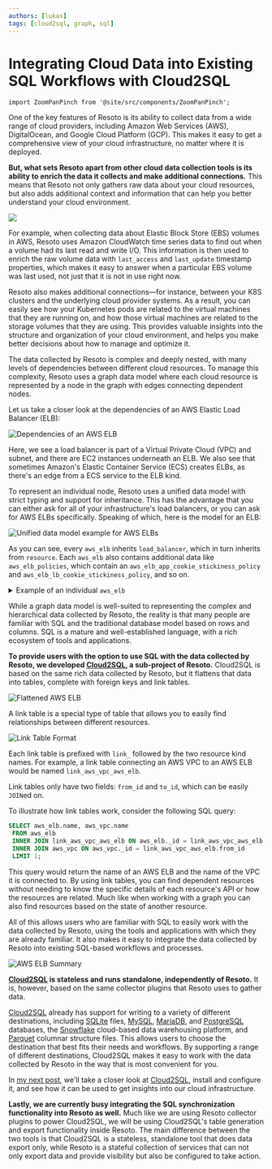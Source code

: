 ```yaml
---
authors: [lukas]
tags: [cloud2sql, graph, sql]
---
```


# Integrating Cloud Data into Existing SQL Workflows with Cloud2SQL

```mdx-code-block
import ZoomPanPinch from '@site/src/components/ZoomPanPinch';
```

One of the key features of Resoto is its ability to collect data from a wide range of cloud providers, including Amazon Web Services (AWS), DigitalOcean, and Google Cloud Platform (GCP). This makes it easy to get a comprehensive view of your cloud infrastructure, no matter where it is deployed.

**But, what sets Resoto apart from other cloud data collection tools is its ability to enrich the data it collects and make additional connections.** This means that Resoto not only gathers raw data about your cloud resources, but also adds additional context and information that can help you better understand your cloud environment.

![](./img/banner.png)

<!--truncate-->

For example, when collecting data about Elastic Block Store (EBS) volumes in AWS, Resoto uses Amazon CloudWatch time series data to find out when a volume had its last read and write I/O. This information is then used to enrich the raw volume data with `last_access` and `last_update` timestamp properties, which makes it easy to answer when a particular EBS volume was last used, not just that it is not in use right now.

Resoto also makes additional connections—for instance, between your K8S clusters and the underlying cloud provider systems. As a result, you can easily see how your Kubernetes pods are related to the virtual machines that they are running on, and how those virtual machines are related to the storage volumes that they are using. This provides valuable insights into the structure and organization of your cloud environment, and helps you make better decisions about how to manage and optimize it.

The data collected by Resoto is complex and deeply nested, with many levels of dependencies between different cloud resources. To manage this complexity, Resoto uses a graph data model where each cloud resource is represented by a node in the graph with edges connecting dependent nodes.

Let us take a closer look at the dependencies of an AWS Elastic Load Balancer (ELB):

<ZoomPanPinch>

![Dependencies of an AWS ELB](./img/aws_elb_relationships.svg)

</ZoomPanPinch>

Here, we see a load balancer is part of a Virtual Private Cloud (VPC) and subnet, and there are EC2 instances underneath an ELB. We also see that sometimes Amazon's Elastic Container Service (ECS) creates ELBs, as there's an edge from a ECS service to the ELB kind.

To represent an individual node, Resoto uses a unified data model with strict typing and support for inheritance. This has the advantage that you can either ask for all of your infrastructure's load balancers, or you can ask for AWS ELBs specifically. Speaking of which, here is the model for an ELB:

<ZoomPanPinch>

![Unified data model example for AWS ELBs](./img/aws_elb.svg)

</ZoomPanPinch>

As you can see, every `aws_elb` inherits `load_balancer`, which in turn inherits from `resource`. Each `aws_elb` also contains additional data like `aws_elb_policies`, which contain an `aws_elb_app_cookie_stickiness_policy` and `aws_elb_lb_cookie_stickiness_policy`, and so on.

<details>
<summary>Example of an individual <code>aws_elb</code></summary>
<div>

```json
{
  "id": "hgoa3433hOo7j6pEUDmozE",
  "type": "node",
  "revision": "_fH7wa0K--I",
  "reported": {
    "kind": "aws_elb",
    "id": "blogtest-apiserver-526928195.us-west-2.elb.amazonaws.com",
    "name": "blogtest-apiserver",
    "ctime": "2022-11-22T09:14:30Z",
    "tags": {
      "owner": "lukas",
      "sigs.k8s.io/cluster-api-provider-aws/role": "apiserver",
      "sigs.k8s.io/cluster-api-provider-aws/cluster/blogtest": "owned",
      "Name": "blogtest-apiserver"
    },
    "lb_type": "elb",
    "backends": [
      "i-08381208b144af211"
    ],
    "scheme": "internet-facing",
    "elb_canonical_hosted_zone_name": "blogtest-apiserver-526928195.us-west-2.elb.amazonaws.com",
    "elb_canonical_hosted_zone_name_id": "Z2H1FL2FABSF3",
    "elb_listener_descriptions": [
      {
        "listener": {
          "protocol": "TCP",
          "load_balancer_port": 6443,
          "instance_protocol": "TCP",
          "instance_port": 6443
        },
        "policy_names": []
      }
    ],
    "elb_policies": {
      "app_cookie_stickiness_policies": [],
      "lb_cookie_stickiness_policies": [],
      "other_policies": []
    },
    "elb_backend_server_descriptions": [],
    "elb_availability_zones": [
      "us-west-2c",
      "us-west-2b",
      "us-west-2a"
    ],
    "elb_health_check": {
      "target": "SSL:6443",
      "interval": 10,
      "timeout": 5,
      "unhealthy_threshold": 3,
      "healthy_threshold": 5
    },
    "elb_source_security_group": {
      "owner_alias": "999264467951",
      "group_name": "blogtest-apiserver-lb"
    }
  }
}
```

</div>
</details>

While a graph data model is well-suited to representing the complex and hierarchical data collected by Resoto, the reality is that many people are familiar with SQL and the traditional database model based on rows and columns. SQL is a mature and well-established language, with a rich ecosystem of tools and applications.

**To provide users with the option to use SQL with the data collected by Resoto, we developed [Cloud2SQL](https://cloud2sql.com), a sub-project of Resoto.** Cloud2SQL is based on the same rich data collected by Resoto, but it flattens that data into tables, complete with foreign keys and link tables.

![Flattened AWS ELB](./img/aws_elb_flattened.png)

A link table is a special type of table that allows you to easily find relationships between different resources.

![Link Table Format](./img/link_table.png)

Each link table is prefixed with `link_` followed by the two resource kind names. For example, a link table connecting an AWS VPC to an AWS ELB would be named `link_aws_vpc_aws_elb`.

Link tables only have two fields: `from_id` and `to_id`, which can be easily `JOIN`ed on.

To illustrate how link tables work, consider the following SQL query:

```sql
SELECT aws_elb.name, aws_vpc.name
 FROM aws_elb
 INNER JOIN link_aws_vpc_aws_elb ON aws_elb._id = link_aws_vpc_aws_elb.to_id
 INNER JOIN aws_vpc ON aws_vpc._id = link_aws_vpc_aws_elb.from_id
 LIMIT 1;
```

This query would return the name of an AWS ELB and the name of the VPC it is connected to. By using link tables, you can find dependent resources without needing to know the specific details of each resource's API or how the resources are related. Much like when working with a graph you can also find resources based on the state of another resource.

All of this allows users who are familiar with SQL to easily work with the data collected by Resoto, using the tools and applications with which they are already familiar. It also makes it easy to integrate the data collected by Resoto into existing SQL-based workflows and processes.

![AWS ELB Summary](./img/aws_elb_summary.png)

**[Cloud2SQL](https://cloud2sql.com) is stateless and runs standalone, independently of Resoto.** It is, however, based on the same collector plugins that Resoto uses to gather data.

[Cloud2SQL](https://cloud2sql.com) already has support for writing to a variety of different destinations, including [SQLite](https://sqlite.org) files, [MySQL](https://mysql.com), [MariaDB](https://mariadb.org), and [PostgreSQL](https://postgresql.org) databases, the [Snowflake](https://snowflake.com) cloud-based data warehousing platform, and [Parquet](https://parquet.apache.org) columnar structure files. This allows users to choose the destination that best fits their needs and workflows. By supporting a range of different destinations, Cloud2SQL makes it easy to work with the data collected by Resoto in the way that is most convenient for you.

In [my next post](/blog/2023/01/17/installing-cloud2sql), we'll take a closer look at [Cloud2SQL](https://cloud2sql.com), install and configure it, and see how it can be used to get insights into our cloud infrastructure.

**Lastly, we are currently busy integrating the SQL synchronization functionality into Resoto as well.** Much like we are using Resoto collector plugins to power Cloud2SQL, we will be using Cloud2SQL's table generation and export functionality inside Resoto. The main difference between the two tools is that Cloud2SQL is a stateless, standalone tool that does data export only, while Resoto is a stateful collection of services that can not only export data and provide visibility but also be configured to take action.
